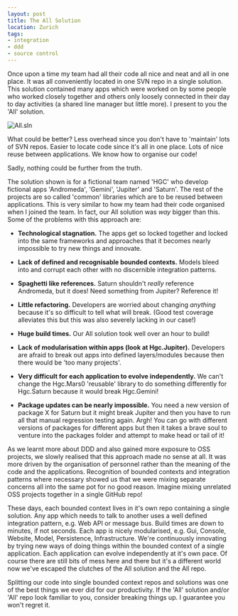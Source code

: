 ```yaml
---
layout: post
title: The All Solution
location: Zurich
tags:
- integration
- ddd
- source control
---
```

Once upon a time my team had all their code all nice and neat and all in one place. It was all conveniently located in one SVN repo in a single solution. This solution contained many apps which were worked on by some people who worked closely together and others only loosely connected in their day to day activities (a shared line manager but little more). I present to you the 'All' solution.

<!--excerpt-->

![All.sln](https://raw.github.com/adamralph/adamralph.github.com/master/img/all-solution.png)

What could be better? Less overhead since you don't have to 'maintain' lots of SVN repos. Easier to locate code since it's all in one place. Lots of nice reuse between applications. We know how to organise our code!

Sadly, nothing could be further from the truth.

The solution shown is for a fictional team named 'HGC' who develop fictional apps 'Andromeda', 'Gemini', 'Jupiter' and 'Saturn'. The rest of the projects are so called 'common' libraries which are to be reused between applications. This is very similar to how my team had their code organised when I joined the team. In fact, our All solution was *way* bigger than this. Some of the problems with this approach are:

- **Technological stagnation.** The apps get so locked together and locked into the same frameworks and approaches that it becomes nearly impossible to try new things and innovate.

- **Lack of defined and recognisable bounded contexts.** Models bleed into and corrupt each other with no discernible integration patterns.

- **Spaghetti like references.** Saturn shouldn't *really* reference Andromeda, but it does! Need something from Jupiter? Reference it!

- **Little refactoring.** Developers are worried about changing *anything* because it's so difficult to tell what will break. (Good test coverage alleviates this but this was also severely lacking in our case!)

- **Huge build times.** Our All solution took well over an hour to build!

- **Lack of modularisation within apps (look at Hgc.Jupiter).** Developers are afraid to break out apps into defined layers/modules because then there would be 'too many projects'.

- **Very difficult for each application to evolve independently.** We can't change the Hgc.Mars0 'reusable' library to do something differently for Hgc.Saturn because it would break Hgc.Gemini!

- **Package updates can be nearly impossible.** You need a new version of package X for Saturn but it might break Jupiter and then you have to run all that manual regression testing again. Argh! You can go with different versions of packages for different apps but then it takes a brave soul to venture into the packages folder and attempt to make head or tail of it!

As we learnt more about DDD and also gained more exposure to OSS projects, we slowly realised that this approach made no sense at all. It was more driven by the organisation of personnel rather than the meaning of the code and the applications. Recognition of bounded contexts and integration patterns where necessary showed us that we were mixing separate concerns all into the same pot for no good reason. Imagine mixing unrelated OSS projects together in a single GitHub repo!

These days, each bounded context lives in it's own repo containing a single solution. Any app which needs to talk to another uses a well defined integration pattern, e.g. Web API or message bus. Build times are down to minutes, if not seconds. Each app is nicely modularised, e.g. Gui, Console, Website, Model, Persistence, Infrastructure. We're continuously innovating by trying new ways of doing things within the bounded context of a single application. Each application can evolve independently at it's own pace. Of course there are still bits of mess here and there but it's a different world now we've escaped the clutches of the All solution and the All repo.

Splitting our code into single bounded context repos and solutions was one of the best things we ever did for our productivity. If the 'All' solution and/or 'All' repo look familiar to you, consider breaking things up. I guarantee you won't regret it.
